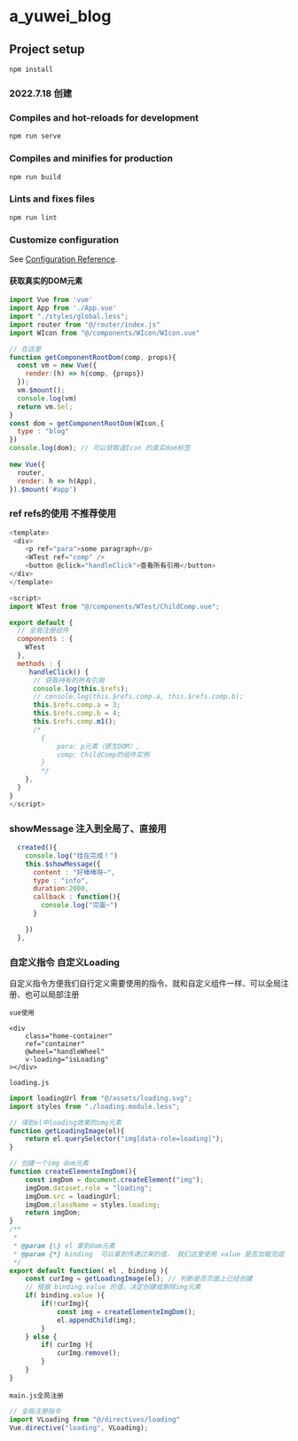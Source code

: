 # a_yuwei_blog

## Project setup
```
npm install
```

### 2022.7.18 创建

### Compiles and hot-reloads for development
```
npm run serve
```

### Compiles and minifies for production
```
npm run build
```

### Lints and fixes files
```
npm run lint
```

### Customize configuration
See [Configuration Reference](https://cli.vuejs.org/config/).


#### 获取真实的DOM元素
```js
import Vue from 'vue'
import App from './App.vue'    
import "./styles/global.less"; 
import router from "@/router/index.js"
import WIcon from "@/components/WIcon/WIcon.vue"

// 在这里
function getComponentRootDom(comp, props){
  const vm = new Vue({
    render:(h) => h(comp, {props})
  });
  vm.$mount();
  console.log(vm)
  return vm.$el; 
}
const dom = getComponentRootDom(WIcon,{
  type : "blog"
}) 
console.log(dom); // 可以获取道Icon 的真实dom标签
 
new Vue({   
  router,
  render: h => h(App),
}).$mount('#app')

```


### ref refs的使用  不推荐使用
```js
<template>
 <div>
    <p ref="para">some paragraph</p>
    <WTest ref="comp" />
    <button @click="handleClick">查看所有引用</button>
</div>
</template>

<script> 
import WTest from "@/components/WTest/ChildComp.vue";

export default { 
  // 全局注册组件
  components : { 
    WTest
  },
  methods : {
     handleClick() {
      // 获取持有的所有引用
      console.log(this.$refs);
      // console.log(this.$refs.comp.a, this.$refs.comp.b);
      this.$refs.comp.a = 3;
      this.$refs.comp.b = 4;
      this.$refs.comp.m1();
      /*
        {
        	para: p元素（原生DOM）,
        	comp: ChildComp的组件实例
        }
        */
    },
  }
} 
</script> 
```

### showMessage 注入到全局了、直接用
```js
  created(){
    console.log("挂在完成！")
    this.$showMessage({
      content : "好棒棒呀~",
      type : "info",
      duration:2000,
      callback : function(){
        console.log("完蛋~")
      }

    })
  },
```

### 自定义指令 自定义Loading

自定义指令方便我们自行定义需要使用的指令、就和自定义组件一样、可以全局注册、也可以局部注册

`vue使用`
```vue
<div 
    class="home-container" 
    ref="container"
    @wheel="handleWheel"
    v-loading="isLoading"
></div>
```
`loading.js`
```js
import loadingUrl from "@/assets/loading.svg";
import styles from "./loading.module.less";

// 得到el中loading效果的img元素
function getLoadingImage(el){
    return el.querySelector("img[data-role=loading]");
}

// 创建一个img dom元素
function createElementeImgDom(){
    const imgDom = document.createElement("img");
    imgDom.dataset.role = "loading";
    imgDom.src = loadingUrl;
    imgDom.className = styles.loading;
    return imgDom;
}
/**
 * 
 * @param {\} el 拿到dom元素
 * @param {*} binding  可以拿到传递过来的值， 我们这里使用 value 是否加载完成
 */ 
export default function( el , binding ){
    const curImg = getLoadingImage(el); // 判断是否页面上已经创建
    // 根据 binding.value 的值，决定创建或删除img元素
    if( binding.value ){
        if(!curImg){
            const img = createElementeImgDom();
            el.appendChild(img);
        }
    } else {
        if( curImg ){
            curImg.remove();
        }
    }
}
```
`main.js全局注册`
```js
// 全局注册指令
import VLoading from "@/directives/loading"
Vue.directive("loading", VLoading);
```